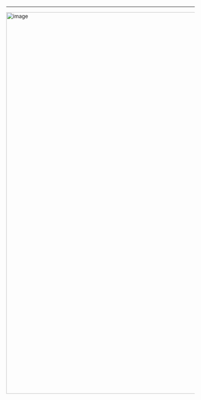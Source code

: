---
<img width="1021" alt="image" src="https://github.com/user-attachments/assets/9eefea72-dcb9-4c83-8ff3-b5b1e05fd616" />
